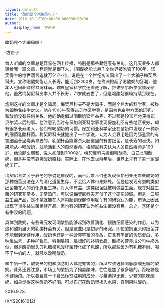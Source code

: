 ```yaml
---
layout: default
title: '酸奶是个大骗局吗？'
date: 2016-10-12T00:00:00.000000+08:00
author:
    display_name: 方舟子
---
```


酸奶是个大骗局吗？

·方舟子·

耸人听闻的文章总是容易在网上传播，特别是那些跟健康有关的。这几天很多人都转给我一篇文章，标题就是很吓人，《喝酸奶能长寿？全世界被他骗了100年，诺奖得主的惊世谎言造就万亿产业》，说是在上个世纪初法国出了一个大骗子梅契尼科夫，宣称喝酸奶能让人长寿，能活到2000岁，在欧洲掀起了喝酸奶的狂潮，他本人也因此赚得盆满钵满。瑞典皇家科学院还看走了眼，把诺贝尔医学奖颁发给他。虽然梅契尼科夫本人并不长寿，71岁就去世了，但是喝酸奶骗局持续到现在。

炮制这样的文章才是个骗局。梅契尼科夫不是大骗子，而是个伟大的科学家，被称为细胞免疫学之父。他在1908年获得诺贝尔医学奖，是因为免疫学方面的研究，和酸奶没有任何关系。他的确提倡过喝酸奶延年益寿，不过那是1910年他获得诺贝尔奖以后的事。他注意到当时有保加利亚科学家发现保加利亚有些地区很穷，却有很多长寿老人，他们有喝酸奶的习惯。保加利亚科学家还在酸奶中发现了一种新的细菌乳酸杆菌。梅契尼科夫就提出了一个学说，认为人会衰老是因为肠道里的有害细菌分泌毒素导致的，乳酸杆菌能够杀灭肠道里的有害细菌，是长寿的秘诀。如果能从小喝酸奶，就能活到人的自然寿命。梅契尼科夫认为人的自然寿命是100岁，他没那么弱智，说人能活到2000岁。梅契尼科夫提倡喝酸奶，自己也喝酸奶，但是并没有靠卖酸奶赚钱。实际上，在他去世两年后，世界上才有了第一家酸奶工厂。

梅契尼科夫关于衰老的学说是错误的，而且后来人们也发现保加利亚用来做酸奶的那种细菌没法在人的消化道里生存，不会给人体带来好处。但是也发现有别的类似细菌能在人的消化道里生存，对人体有益，这类细菌就被叫做益生菌。现在对益生菌的研究非常多，非常热门，可以说梅契尼科夫开创了这个研究领域。但是，口服益生菌产品，是不是就能在人体内起到保健作用呢？有的研究认为能，市场上因此出现了很多益生菌保健产品。但也有的研究认为吃益生菌没有用。总之，这还是个有争议的问题。

具体到酸奶，有些研究发现喝酸奶能够起到改善消化、预防细菌感染的作用，认为这和酸奶里头的乳酸杆菌有关。但是这些只是初步的研究。即使酸奶里头的细菌并不能起到保健作用，酸奶也还是一种营养丰富的食品，它含有丰富的优质蛋白、多种维生素、多种矿物质，特别是钙，是很好的补钙食品。酸奶的营养成分和牛奶类似，但是酸奶里头的乳糖被乳酸杆菌转化成了乳酸，所以那些因为有乳糖不耐、喝不了牛奶的人，就可以改喝酸奶。

和牛奶一样，酸奶里的饱和脂肪对人体是有害的，所以应该选择喝低脂或无脂的酸奶。此外还要注意，市场上的酸奶为了掩盖酸味，往往是加了很多糖的，而吃糖是不健康的。所以要留意一下食品标签注明的成分，尽量选择无糖、少糖的原味酸奶，如果觉得这种酸奶不好喝，可以自己在酸奶里掺入水果，自制果味酸奶。

2016.9.23.

(XYS20161012)


